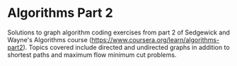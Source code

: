 # Algorithms Part 2

Solutions to graph algorithm coding exercises from part 2 of Sedgewick and Wayne's Algorithms course (https://www.coursera.org/learn/algorithms-part2). Topics covered include directed and undirected graphs in addition to shortest paths and maximum flow minimum cut problems.
